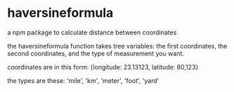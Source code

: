 # haversineformula
a npm package to calculate distance between coordinates

the haversineformula function takes tree variables:
the first coordinates, the second coordinates, and the type of measurement you want.

coordinates are in this form: {longitude: 23.13123, latitude: 80,123}

the types are these: 'mile', 'km', 'meter', 'foot', 'yard'